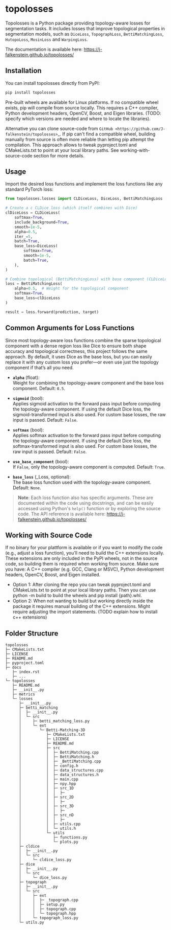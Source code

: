<!-- This is the readme used for the github repo and later not the one for pypi. Hence, the entire project including the setup and test files.  
currently it is the only readme and used also for pypi -->

# topolosses

Topolosses is a Python package providing topology-aware losses for segmentation tasks. It includes losses that improve topological properties in segmentation models, such as `DiceLoss`, `TopographLoss`, `BettiMatchingLoss`, `HutopoLoss`, `MosinLoss` and `WarpingLoss`.

The documentation is available here: https://j-falkenstein.github.io/topolosses/

## Installation

You can install topolosses directly from PyPI:

```bash
pip install topolosses
```

Pre-built wheels are available for Linux platforms. If no compatible wheel exists, pip will compile from source locally.
This requires a C++ compiler, Python development headers, OpenCV, Boost, and Eigen libraries. 
(TODO: specify which versions are needed and where to locate the libraries). 

Alternative you can clone source-code from `GitHub <https://github.com/J-falkenstein/topolosses>`_. 
If pip can't find a compatible wheel, building manually from source is often more reliable than letting pip attempt the compilation. 
This approach allows to tweak pyproject.toml and CMakeLists.txt to point at your local library paths. See working-with-source-code section for more details. 

## Usage

Import the desired loss functions and implement the loss functions like any standard PyTorch loss:

```python
from topolosses.losses import CLDiceLoss, DiceLoss, BettiMatchingLoss

# Create a c CLDice loss (which itself combines with Dice)
clDiceLoss = CLDiceLoss(
    softmax=True,
    include_background=True,
    smooth=1e-5,
    alpha=0.5,
    iter_=5,
    batch=True,
    base_loss=DiceLoss(
        softmax=True,
        smooth=1e-5,
        batch=True,
    ),
)

# Combine topological (BettiMatchingLoss) with base component (CLDiceLoss)
loss = BettiMatchingLoss(
    alpha=0.5,  # Weight for the topological component
    softmax=True,
    base_loss=clDiceLoss
)

result = loss.forward(prediction, target)
```

## Common Arguments for Loss Functions
Since most topology-aware loss functions combine the sparse topological component with a dense region loss like Dice to ensure both shape accuracy and topological correctness, this project follows the same approach. By default, it uses Dice as the base loss, but you can easily replace it with any custom loss you prefer—or even use just the topology component if that’s all you need.

- **`alpha`** (float):  
  Weight for combining the topology-aware component and the base loss component. Default: `0.5`.

- **`sigmoid`** (bool):  
  Applies sigmoid activation to the forward pass input before computing the topology-aware component. 
  If using the default Dice loss, the sigmoid-transformed input is also used. For custom base losses, the raw input is passed. Default: `False`.

- **`softmax`** (bool):  
  Applies softmax activation to the forward pass input before computing the topology-aware component. 
  If using the default Dice loss, the softmax-transformed input is also used. For custom base losses, the raw input is passed. Default: `False`.

- **`use_base_component`** (bool):  
  If `False`, only the topology-aware component is computed. Default: `True`.

- **`base_loss`** (_Loss, optional):  
  The base loss function used with the topology-aware component. Default: `None`.

> **Note**: Each loss function also has specific arguments. These are documented within the code using docstrings, and can be easily accessed using Python's `help()` function or by exploring the source code. The API reference is available here: https://j-falkenstein.github.io/topolosses/


## Working with Source Code
If no binary for your plattform is available or if you want to modify the code (e.g., adjust a loss function), you’ll need to build the C++ extensions locally.
These extensions are only included in the PyPI wheels, not in the source code, so building them is required when working from source.
Make sure you have: A C++ compiler (e.g. GCC, Clang or MSVC), Python development headers, OpenCV, Boost, and Eigen installed.

- Option 1: After cloning the repo you can tweak pyproject.toml and CMakeLists.txt to point at your local library paths. 
Then you can use python -m build to build the wheels and pip install {path}.whl.  
- Option 2: When not wanting to build but working directly inside the package it requires manual building of the C++ extensions. Might require adjusting the import statements. 
(TODO explain how to install c++ extensions)


## Folder Structure


```
topolosses
├─ CMakeLists.txt
├─ LICENSE
├─ README.md
├─ pyproject.toml
├─ docs
   ├─ index.rst
   ├─ ...
└─ topolosses
   ├─ README.md
   ├─ __init__.py
   ├─ metrics
   └─ losses
      ├─ __init__.py
      ├─ betti_matching
      │  ├─ __init__.py
      │  └─ src
      │     ├─ betti_matching_loss.py
      │     └─ ext
      │        └─ Betti-Matching-3D
      │           ├─ CMakeLists.txt
      │           ├─ LICENSE
      │           ├─ README.md
      │           ├─ src
      │           │  ├─ BettiMatching.cpp
      │           │  ├─ BettiMatching.h
      │           │  ├─ _BettiMatching.cpp
      │           │  ├─ config.h
      │           │  ├─ data_structures.cpp
      │           │  ├─ data_structures.h
      │           │  ├─ main.cpp
      │           │  ├─ npy.hpp
      │           │  ├─ src_1D
      │           │  │  ├─ 
      │           │  ├─ src_2D
      │           │  │  ├─ 
      │           │  ├─ src_3D
      │           │  │  ├─ 
      │           │  ├─ src_nD
      │           │  │  ├─ 
      │           │  ├─ utils.cpp
      │           │  └─ utils.h
      │           └─ utils
      │              ├─ functions.py
      │              └─ plots.py
      ├─ cldice
      │  ├─ __init__.py
      │  └─ src
      │     └─ cldice_loss.py
      ├─ dice
      │  ├─ __init__.py
      │  └─ src
      │     └─ dice_loss.py
      ├─ topograph
      │  ├─ __init__.py
      │  └─ src
      │     ├─ ext
      │     │  ├─ _topograph.cpp
      │     │  ├─ setup.py
      │     │  ├─ topograph.cpp
      │     │  └─ topograph.hpp
      │     └─ topograph_loss.py
      └─ utils.py

```